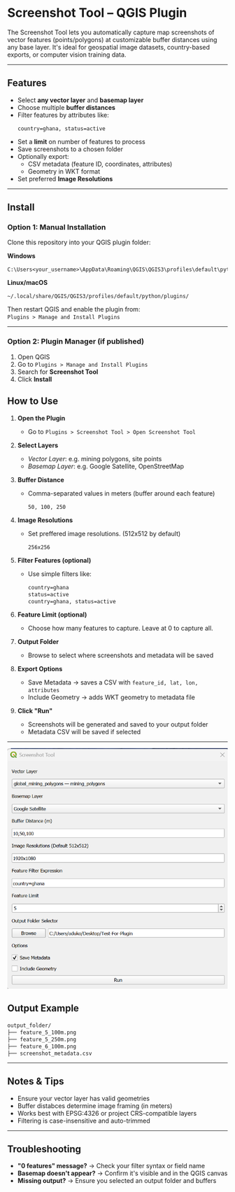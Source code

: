 # Screenshot Tool – QGIS Plugin


The Screenshot Tool lets you automatically capture map screenshots of vector features (points/polygons) at customizable buffer distances using any base layer. It's ideal for geospatial image datasets, country-based exports, or computer vision training data.

---

## Features

- Select **any vector layer** and **basemap layer**
- Choose multiple **buffer distances**
- Filter features by attributes like:
  ```
  country=ghana, status=active
  ```
- Set a **limit** on number of features to process
- Save screenshots to a chosen folder
- Optionally export:
  - CSV metadata (feature ID, coordinates, attributes)
  - Geometry in WKT format
- Set preferred **Image Resolutions**

---

## Install

### Option 1: Manual Installation

Clone this repository into your QGIS plugin folder:

**Windows**
```
C:\Users<your_username>\AppData\Roaming\QGIS\QGIS3\profiles\default\python\plugins\
```
**Linux/macOS**
```
~/.local/share/QGIS/QGIS3/profiles/default/python/plugins/
```
Then restart QGIS and enable the plugin from:  
`Plugins > Manage and Install Plugins`

---

### Option 2: Plugin Manager (if published)

1. Open QGIS
2. Go to `Plugins > Manage and Install Plugins`
3. Search for **Screenshot Tool**
4. Click **Install**

## How to Use

1. **Open the Plugin**
   - Go to `Plugins > Screenshot Tool > Open Screenshot Tool`

2. **Select Layers**
   - *Vector Layer*: e.g. mining polygons, site points
   - *Basemap Layer*: e.g. Google Satellite, OpenStreetMap

3. **Buffer Distance**
   - Comma-separated values in meters (buffer around each feature)
     ```
     50, 100, 250
     ```

4. **Image Resolutions**
   - Set preffered image resolutions. (512x512 by default)
     ```
     256x256
     ```

5. **Filter Features (optional)**
   - Use simple filters like:
     ```
     country=ghana
     status=active
     country=ghana, status=active
     ```

6. **Feature Limit (optional)**
   - Choose how many features to capture. Leave at 0 to capture all.

7. **Output Folder**
   - Browse to select where screenshots and metadata will be saved

8. **Export Options**
   -  Save Metadata → saves a CSV with `feature_id, lat, lon, attributes`
   -  Include Geometry → adds WKT geometry to metadata file

9. **Click "Run"**
   - Screenshots will be generated and saved to your output folder
   - Metadata CSV will be saved if selected

---
![Screenshot](Screenshot_Tool_UI.png)

## Output Example

```
output_folder/
├── feature_5_100m.png
├── feature_5_250m.png
├── feature_6_100m.png
├── screenshot_metadata.csv
```

---

## Notes & Tips

- Ensure your vector layer has valid geometries
- Buffer distabces determine image framing (in meters)
- Works best with EPSG:4326 or project CRS-compatible layers
- Filtering is case-insensitive and auto-trimmed

---

## Troubleshooting

- **"0 features" message?** → Check your filter syntax or field name
- **Basemap doesn't appear?** → Confirm it's visible and in the QGIS canvas
- **Missing output?** → Ensure you selected an output folder and buffers
